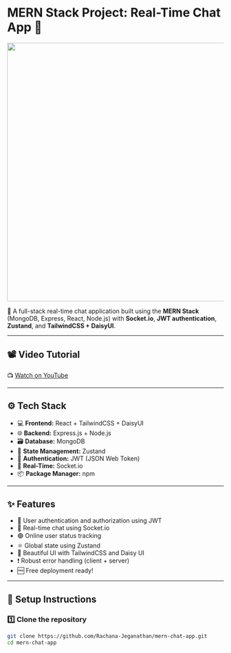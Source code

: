 # MERN Stack Project: Real-Time Chat App 💬

<img src="https://i.ibb.co/gFSMzKN/1.png" width="600" />

🚀 A full-stack real-time chat application built using the **MERN Stack** (MongoDB, Express, React, Node.js) with **Socket.io**, **JWT authentication**, **Zustand**, and **TailwindCSS + DaisyUI**.

---

## 📽️ Video Tutorial

📺 [Watch on YouTube](https://youtu.be/HwCqsOis894)

---

## ⚙️ Tech Stack

- 💻 **Frontend:** React + TailwindCSS + DaisyUI
- 🌐 **Backend:** Express.js + Node.js
- 🗃️ **Database:** MongoDB
- 🧠 **State Management:** Zustand
- 🔐 **Authentication:** JWT (JSON Web Token)
- 📡 **Real-Time:** Socket.io
- 📦 **Package Manager:** npm

---

## ✨ Features

- 🔐 User authentication and authorization using JWT
- 📱 Real-time chat using Socket.io
- 🟢 Online user status tracking
- ⚛️ Global state using Zustand
- 💅 Beautiful UI with TailwindCSS and Daisy UI
- ❗ Robust error handling (client + server)
- 🆓 Free deployment ready!

---

## 🧪 Setup Instructions

### 1️⃣ Clone the repository

```bash
git clone https://github.com/Rachana-Jeganathan/mern-chat-app.git
cd mern-chat-app
